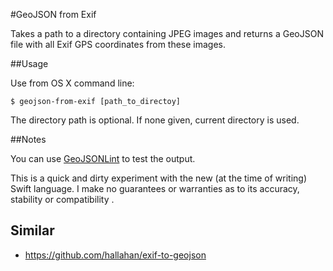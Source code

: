 #GeoJSON from Exif

Takes a path to a directory containing JPEG images and returns a GeoJSON file with all Exif GPS coordinates from these images.

##Usage

Use from OS X command line:

	$ geojson-from-exif [path_to_directoy]
	
The directory path is optional. If none given, current directory is used.


##Notes

You can use [GeoJSONLint][geojsonlint] to test the output.

This is a quick and dirty experiment with the new (at the time of writing) Swift language. I make no guarantees or warranties as to its accuracy, stability or compatibility .

[geojsonlint]: http://geojsonlint.com/

## Similar

* https://github.com/hallahan/exif-to-geojson